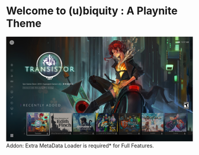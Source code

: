 # Welcome to (u)biquity : A Playnite Theme

<img src="https://raw.githubusercontent.com/RedSchism/ubiquity/main/screenshot01.jpg" />
Addon: Extra MetaData Loader is required* for Full Features.
